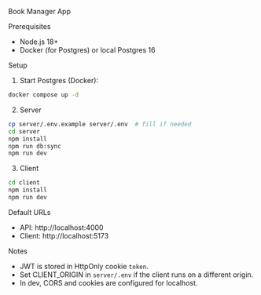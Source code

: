 Book Manager App

Prerequisites
- Node.js 18+
- Docker (for Postgres) or local Postgres 16

Setup
1) Start Postgres (Docker):
```bash
docker compose up -d
```

2) Server
```bash
cp server/.env.example server/.env  # fill if needed
cd server
npm install
npm run db:sync
npm run dev
```

3) Client
```bash
cd client
npm install
npm run dev
```

Default URLs
- API: http://localhost:4000
- Client: http://localhost:5173

Notes
- JWT is stored in HttpOnly cookie `token`.
- Set CLIENT_ORIGIN in `server/.env` if the client runs on a different origin.
- In dev, CORS and cookies are configured for localhost.

